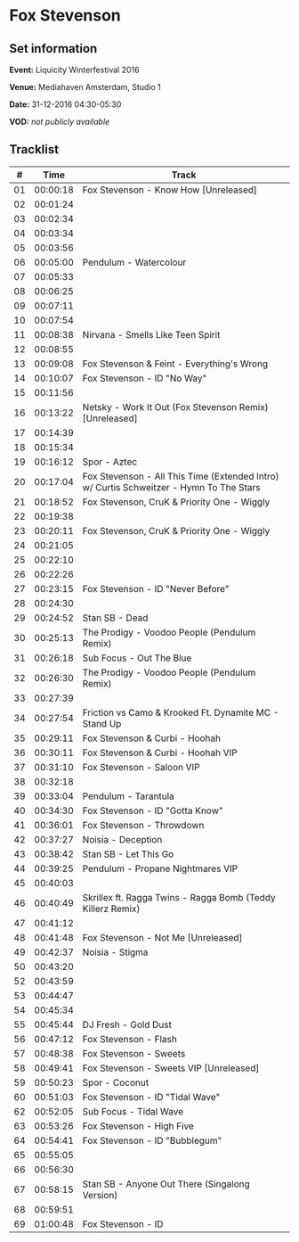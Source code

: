 # Fox Stevenson
## Set information
**Event:** Liquicity Winterfestival 2016

**Venue:** Mediahaven Amsterdam, Studio 1

**Date:** 31-12-2016 04:30-05:30

**VOD:** *not publicly available*

## Tracklist
| \#  | Time     | Track                                                                                   |
| --- | -------- | --------------------------------------------------------------------------------------- |
| 01  | 00:00:18 | Fox Stevenson - Know How [Unreleased]                                                   |
| 02  | 00:01:24 |                                                                                         |
| 03  | 00:02:34 |                                                                                         |
| 04  | 00:03:34 |                                                                                         |
| 05  | 00:03:56 |                                                                                         |
| 06  | 00:05:00 | Pendulum - Watercolour                                                                  |
| 07  | 00:05:33 |                                                                                         |
| 08  | 00:06:25 |                                                                                         |
| 09  | 00:07:11 |                                                                                         |
| 10  | 00:07:54 |                                                                                         |
| 11  | 00:08:38 | Nirvana - Smells Like Teen Spirit                                                       |
| 12  | 00:08:55 |                                                                                         |
| 13  | 00:09:08 | Fox Stevenson & Feint - Everything's Wrong                                              |
| 14  | 00:10:07 | Fox Stevenson - ID "No Way"                                                             |
| 15  | 00:11:56 |                                                                                         |
| 16  | 00:13:22 | Netsky - Work It Out (Fox Stevenson Remix) [Unreleased]                                 |
| 17  | 00:14:39 |                                                                                         |
| 18  | 00:15:34 |                                                                                         |
| 19  | 00:16:12 | Spor - Aztec                                                                            |
| 20  | 00:17:04 | Fox Stevenson - All This Time (Extended Intro) w/ Curtis Schweitzer - Hymn To The Stars |
| 21  | 00:18:52 | Fox Stevenson, CruK & Priority One - Wiggly                                             |
| 22  | 00:19:38 |                                                                                         |
| 23  | 00:20:11 | Fox Stevenson, CruK & Priority One - Wiggly                                             |
| 24  | 00:21:05 |                                                                                         |
| 25  | 00:22:10 |                                                                                         |
| 26  | 00:22:26 |                                                                                         |
| 27  | 00:23:15 | Fox Stevenson - ID "Never Before"                                                       |
| 28  | 00:24:30 |                                                                                         |
| 29  | 00:24:52 | Stan SB - Dead                                                                          |
| 30  | 00:25:13 | The Prodigy - Voodoo People (Pendulum Remix)                                            |
| 31  | 00:26:18 | Sub Focus - Out The Blue                                                                |
| 32  | 00:26:30 | The Prodigy - Voodoo People (Pendulum Remix)                                            |
| 33  | 00:27:39 |                                                                                         |
| 34  | 00:27:54 | Friction vs Camo & Krooked Ft. Dynamite MC - Stand Up                                   |
| 35  | 00:29:11 | Fox Stevenson & Curbi - Hoohah                                                          |
| 36  | 00:30:11 | Fox Stevenson & Curbi - Hoohah VIP                                                      |
| 37  | 00:31:10 | Fox Stevenson - Saloon VIP                                                              |
| 38  | 00:32:18 |                                                                                         |
| 39  | 00:33:04 | Pendulum - Tarantula                                                                    |
| 40  | 00:34:30 | Fox Stevenson - ID "Gotta Know"                                                         |
| 41  | 00:36:01 | Fox Stevenson - Throwdown                                                               |
| 42  | 00:37:27 | Noisia - Deception                                                                      |
| 43  | 00:38:42 | Stan SB - Let This Go                                                                   |
| 44  | 00:39:25 | Pendulum - Propane Nightmares VIP                                                       |
| 45  | 00:40:03 |                                                                                         |
| 46  | 00:40:49 | Skrillex ft. Ragga Twins - Ragga Bomb (Teddy Killerz Remix)                             |
| 47  | 00:41:12 |                                                                                         |
| 48  | 00:41:48 | Fox Stevenson - Not Me [Unreleased]                                                     |
| 49  | 00:42:37 | Noisia - Stigma                                                                         |
| 50  | 00:43:20 |                                                                                         |
| 52  | 00:43:59 |                                                                                         |
| 53  | 00:44:47 |                                                                                         |
| 54  | 00:45:34 |                                                                                         |
| 55  | 00:45:44 | DJ Fresh - Gold Dust                                                                    |
| 56  | 00:47:12 | Fox Stevenson - Flash                                                                   |
| 57  | 00:48:38 | Fox Stevenson - Sweets                                                                  |
| 58  | 00:49:41 | Fox Stevenson - Sweets VIP [Unreleased]                                                 |
| 59  | 00:50:23 | Spor - Coconut                                                                          |
| 60  | 00:51:03 | Fox Stevenson - ID "Tidal Wave"                                                         |
| 62  | 00:52:05 | Sub Focus - Tidal Wave                                                                  |
| 63  | 00:53:26 | Fox Stevenson - High Five                                                               |
| 64  | 00:54:41 | Fox Stevenson - ID "Bubblegum"                                                          |
| 65  | 00:55:05 |                                                                                         |
| 66  | 00:56:30 |                                                                                         |
| 67  | 00:58:15 | Stan SB - Anyone Out There (Singalong Version)                                          |
| 68  | 00:59:51 |                                                                                         |
| 69  | 01:00:48 | Fox Stevenson - ID                                                                      |
